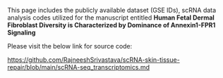 This page includes the publicly available dataset (GSE IDs), scRNA data analysis codes utilized for the manuscript entitled **Human Fetal Dermal Fibroblast Diversity is Characterized by Dominance of Annexin1-FPR1 Signaling**

Please visit the below link for source code:

https://github.com/RajneeshSrivastava/scRNA-skin-tissue-repair/blob/main/scRNA-seq_transcriptomics.md

